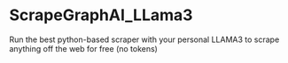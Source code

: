 # ScrapeGraphAI_LLama3
Run the best python-based scraper with your personal LLAMA3 to scrape anything off the web for free (no tokens)
